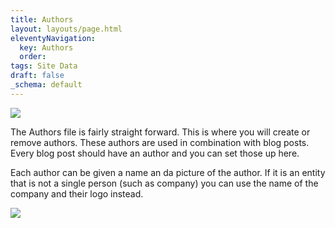 ```yaml
---
title: Authors
layout: layouts/page.html
eleventyNavigation:
  key: Authors
  order:
tags: Site Data
draft: false
_schema: default
---
```

![](/assets/images/uploads/image-32.png)

The Authors file is fairly straight forward. This is where you will create or remove authors. These authors are used in combination with blog posts. Every blog post should have an author and you can set those up here.

Each author can be given a name an da picture of the author. If it is an entity that is not a single person (such as company) you can use the name of the company and their logo instead.

![](/assets/images/uploads/image-33.png)
